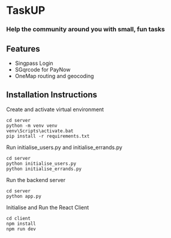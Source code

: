 # TaskUP

### Help the community around you with small, fun tasks

## Features
 - Singpass Login
 - SGqrcode for PayNow
 - OneMap routing and geocoding

## Installation Instructions
Create and activate virtual environment
```
cd server
python -m venv venv
venv\Scripts\activate.bat
pip install -r requirements.txt
```
Run initialise_users.py and initialise_errands.py
```
cd server
python initialise_users.py
python initialise_errands.py
```
Run the backend server
```
cd server
python app.py
```
Initialise and Run the React Client
```
cd client
npm install
npm run dev
```
